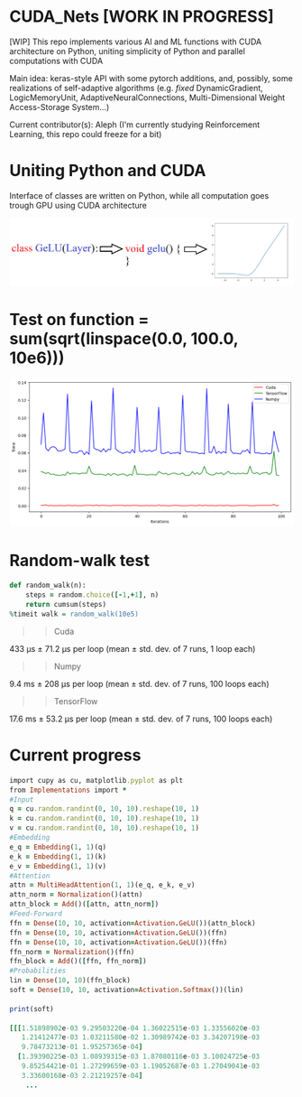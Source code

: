 # CUDA_Nets [WORK IN PROGRESS]
[WIP] This repo implements various AI and ML functions with CUDA architecture on Python, uniting simplicity of Python and parallel computations with CUDA

Main idea: keras-style API with some pytorch additions, and, possibly, some realizations of self-adaptive algorithms (e.g. *fixed* DynamicGradient, LogicMemoryUnit, AdaptiveNeuralConnections, Multi-Dimensional Weight Access-Storage System...)

Current contributor(s): Aleph (I'm currently studying Reinforcement Learning, this repo could freeze for a bit)

# Uniting Python and CUDA

Interface of classes are written on Python, while all computation goes trough GPU using CUDA architecture

![merge](https://github.com/AlephVenXm/CUDA_Nets/blob/main/merge.png)

# Test on function = sum(sqrt(linspace(0.0, 100.0, 10e6)))

![compare](https://github.com/AlephVenXm/CUDA_Nets/blob/main/compare.png)

# Random-walk test

```ruby
def random_walk(n):
    steps = random.choice([-1,+1], n)
    return cumsum(steps)
%timeit walk = random_walk(10e5)
```

>> Cuda

433 μs ± 71.2 μs per loop (mean ± std. dev. of 7 runs, 1 loop each)

>> Numpy

9.4 ms ± 208 μs per loop (mean ± std. dev. of 7 runs, 100 loops each)

>> TensorFlow

17.6 ms ± 53.2 μs per loop (mean ± std. dev. of 7 runs, 100 loops each)

# Current progress

```ruby
import cupy as cu, matplotlib.pyplot as plt
from Implementations import *
#Input
q = cu.random.randint(0, 10, 10).reshape(10, 1)
k = cu.random.randint(0, 10, 10).reshape(10, 1)
v = cu.random.randint(0, 10, 10).reshape(10, 1)
#Embedding
e_q = Embedding(1, 1)(q)
e_k = Embedding(1, 1)(k)
e_v = Embedding(1, 1)(v)
#Attention
attn = MultiHeadAttention(1, 1)(e_q, e_k, e_v)
attn_norm = Normalization()(attn)
attn_block = Add()([attn, attn_norm])
#Feed-Forward
ffn = Dense(10, 10, activation=Activation.GeLU())(attn_block)
ffn = Dense(10, 10, activation=Activation.GeLU())(ffn)
ffn = Dense(10, 10, activation=Activation.GeLU())(ffn)
ffn_norm = Normalization()(ffn)
ffn_block = Add()([ffn, ffn_norm])
#Probabilities
lin = Dense(10, 10)(ffn_block)
soft = Dense(10, 10, activation=Activation.Softmax())(lin)

print(soft)

[[[1.51898902e-03 9.29503220e-04 1.36022515e-03 1.33556020e-03
   1.21412477e-03 1.03211580e-02 1.30989742e-03 3.34207198e-03
   9.78473213e-01 1.95257365e-04]
  [1.39390225e-03 1.08939315e-03 1.87080116e-03 3.10024725e-03
   9.85254421e-01 1.27299659e-03 1.19052687e-03 1.27049041e-03
   3.33600168e-03 2.21219257e-04]
    ...
```
